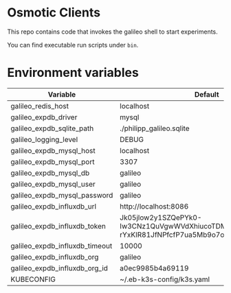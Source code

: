 # Osmotic Clients

This repo contains code that invokes the galileo shell to start experiments.

You can find executable run scripts under `bin`.

Environment variables
=====================

| Variable | Default |
|---|---|
| galileo_redis_host| localhost | 
| galileo_expdb_driver| mysql | 
| galileo_expdb_sqlite_path| ./philipp_galileo.sqlite | 
| galileo_logging_level| DEBUG | 
| galileo_expdb_mysql_host| localhost | 
| galileo_expdb_mysql_port| 3307 | 
| galileo_expdb_mysql_db| galileo | 
| galileo_expdb_mysql_user| galileo | 
| galileo_expdb_mysql_password| galileo | 
| galileo_expdb_influxdb_url| http://localhost:8086 | 
| galileo_expdb_influxdb_token| Jk05jlow2y1SZQePYk0-Iw3CNz1QuVgwWVdXhiucoTDMf-rYxKIR81JfNPfcfP7ua5Mb9o7oujuEH2bQ7Qus3w== | 
| galileo_expdb_influxdb_timeout| 10000 | 
| galileo_expdb_influxdb_org| galileo | 
| galileo_expdb_influxdb_org_id| a0ec9985b4a69119 | 
| KUBECONFIG | ~/.eb-k3s-config/k3s.yaml | 